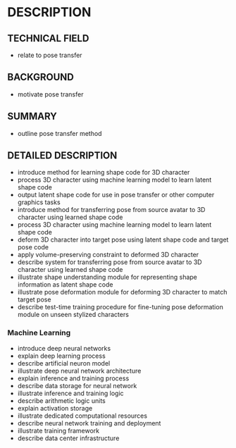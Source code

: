 # DESCRIPTION

## TECHNICAL FIELD

- relate to pose transfer

## BACKGROUND

- motivate pose transfer

## SUMMARY

- outline pose transfer method

## DETAILED DESCRIPTION

- introduce method for learning shape code for 3D character
- process 3D character using machine learning model to learn latent shape code
- output latent shape code for use in pose transfer or other computer graphics tasks
- introduce method for transferring pose from source avatar to 3D character using learned shape code
- process 3D character using machine learning model to learn latent shape code
- deform 3D character into target pose using latent shape code and target pose code
- apply volume-preserving constraint to deformed 3D character
- describe system for transferring pose from source avatar to 3D character using learned shape code
- illustrate shape understanding module for representing shape information as latent shape code
- illustrate pose deformation module for deforming 3D character to match target pose
- describe test-time training procedure for fine-tuning pose deformation module on unseen stylized characters

### Machine Learning

- introduce deep neural networks
- explain deep learning process
- describe artificial neuron model
- illustrate deep neural network architecture
- explain inference and training process
- describe data storage for neural network
- illustrate inference and training logic
- describe arithmetic logic units
- explain activation storage
- illustrate dedicated computational resources
- describe neural network training and deployment
- illustrate training framework
- describe data center infrastructure

